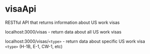 # visaApi
RESTful API that returns information about US work visas

localhost:3000/visas - return data about all US work visas

localhost:3000/visas/`<type>` - return data about specific US work visa `<type>` (H-1B, E-1, CW-1, etc)
